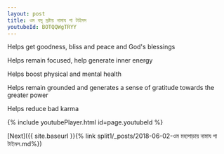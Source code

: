 ```yaml
---
layout: post
title: ওম বসু স্রষ্টায় নামায গা টাইমস
youtubeId: BOTQQWgTRYY
---
```

 
 
Helps get goodness, bliss and peace and God's blessings
 
Helps remain focused, help generate inner energy 
 
Helps boost physical and mental health 
 
Helps remain grounded and generates a sense of gratitude towards the greater power 
 
Helps reduce bad karma
 
 
 
 


{% include youtubePlayer.html id=page.youtubeId %}
 
[Next]({{ site.baseurl }}{% link  split1/_posts/2018-06-02-ওম মহাপাড়ায় নামায গা টাইমস.md%})
 
